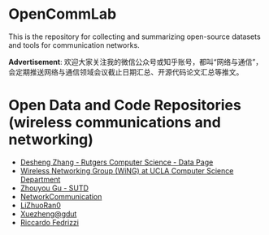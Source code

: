 # OpenCommLab
This is the repository for collecting and summarizing open-source datasets and tools for communication networks.

**Advertisement**: 欢迎大家关注我的微信公众号或知乎账号，都叫“网络与通信”，会定期推送网络与通信领域会议截止日期汇总、开源代码论文汇总等推文。


# Open Data and Code Repositories (wireless communications and networking)
* [Desheng Zhang - Rutgers Computer Science - Data Page](https://people.cs.rutgers.edu/~dz220/Data.html)
* [Wireless Networking Group (WiNG) at UCLA Computer Science Department](http://metro.cs.ucla.edu/index.html)
* [Zhouyou Gu - SUTD](https://github.com/zhouyou-gu)
* [NetworkCommunication](https://github.com/NetworkCommunication)
* [LiZhuoRan0](https://github.com/LiZhuoRan0)
* [Xuezheng@gdut](https://github.com/Xuezhenggdut)
* [Riccardo Fedrizzi](https://github.com/RiccardoFedrizzi)
